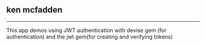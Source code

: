 ## ken mcfadden
---------------

This app demos using JWT authentication with devise gem (for authentication) and the jwt gem(for creating and verifying tokens)


